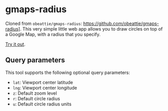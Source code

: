 gmaps-radius
============
Cloned from `obeattie/gmaps-radius`: https://github.com/obeattie/gmaps-radius].
This very simple little web app allows you to draw circles on top of a Google Map, with a radius that you specify.

[Try it out](//obeattie.github.io/gmaps-radius/).

Query parameters
----------------

This tool supports the following optional query parameters:

* `lat`: Viewport center latitude
* `lng`: Viewport center longitude
* `z`: Default zoom level
* `r`: Default circle radius
* `u`: Default circle radius units
